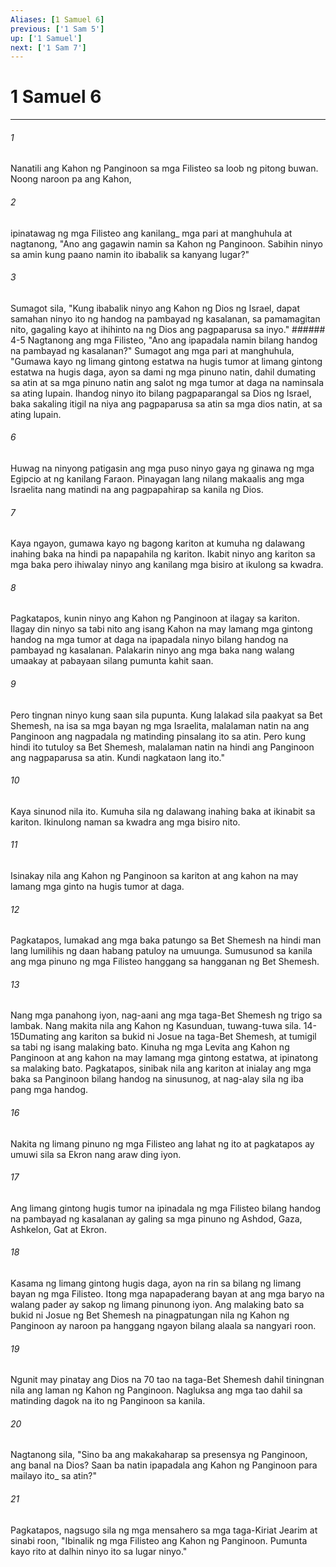 ```yaml
---
Aliases: [1 Samuel 6]
previous: ['1 Sam 5']
up: ['1 Samuel']
next: ['1 Sam 7']
---
```

# 1 Samuel 6

***






















###### 1 










Nanatili ang Kahon ng Panginoon sa mga Filisteo sa loob ng pitong buwan. Noong naroon pa ang Kahon, 





















###### 2 










ipinatawag ng mga Filisteo ang kanilang_ mga pari at manghuhula at nagtanong, "Ano ang gagawin namin sa Kahon ng Panginoon. Sabihin ninyo sa amin kung paano namin ito ibabalik sa kanyang lugar?" 





















###### 3 










Sumagot sila, "Kung ibabalik ninyo ang Kahon ng Dios ng Israel, dapat samahan ninyo ito ng handog na pambayad ng kasalanan, sa pamamagitan nito, gagaling kayo at ihihinto na ng Dios ang pagpaparusa sa inyo." ###### 4-5 Nagtanong ang mga Filisteo, "Ano ang ipapadala namin bilang handog na pambayad ng kasalanan?" Sumagot ang mga pari at manghuhula, "Gumawa kayo ng limang gintong estatwa na hugis tumor at limang gintong estatwa na hugis daga, ayon sa dami ng mga pinuno natin, dahil dumating sa atin at sa mga pinuno natin ang salot ng mga tumor at daga na naminsala sa ating lupain. Ihandog ninyo ito bilang pagpaparangal sa Dios ng Israel, baka sakaling itigil na niya ang pagpaparusa sa atin sa mga dios natin, at sa ating lupain. 





















###### 6 










Huwag na ninyong patigasin ang mga puso ninyo gaya ng ginawa ng mga Egipcio at ng kanilang Faraon. Pinayagan lang nilang makaalis ang mga Israelita nang matindi na ang pagpapahirap sa kanila ng Dios. 





















###### 7 










Kaya ngayon, gumawa kayo ng bagong kariton at kumuha ng dalawang inahing baka na hindi pa napapahila ng kariton. Ikabit ninyo ang kariton sa mga baka pero ihiwalay ninyo ang kanilang mga bisiro at ikulong sa kwadra. 





















###### 8 










Pagkatapos, kunin ninyo ang Kahon ng Panginoon at ilagay sa kariton. Ilagay din ninyo sa tabi nito ang isang Kahon na may lamang mga gintong handog na mga tumor at daga na ipapadala ninyo bilang handog na pambayad ng kasalanan. Palakarin ninyo ang mga baka nang walang umaakay at pabayaan silang pumunta kahit saan. 





















###### 9 










Pero tingnan ninyo kung saan sila pupunta. Kung lalakad sila paakyat sa Bet Shemesh, na isa sa mga bayan ng mga Israelita, malalaman natin na ang Panginoon ang nagpadala ng matinding pinsalang ito sa atin. Pero kung hindi ito tutuloy sa Bet Shemesh, malalaman natin na hindi ang Panginoon ang nagpaparusa sa atin. Kundi nagkataon lang ito." 





















###### 10 










Kaya sinunod nila ito. Kumuha sila ng dalawang inahing baka at ikinabit sa kariton. Ikinulong naman sa kwadra ang mga bisiro nito. 





















###### 11 










Isinakay nila ang Kahon ng Panginoon sa kariton at ang kahon na may lamang mga ginto na hugis tumor at daga. 





















###### 12 










Pagkatapos, lumakad ang mga baka patungo sa Bet Shemesh na hindi man lang lumilihis ng daan habang patuloy na umuunga. Sumusunod sa kanila ang mga pinuno ng mga Filisteo hanggang sa hangganan ng Bet Shemesh. 





















###### 13 










Nang mga panahong iyon, nag-aani ang mga taga-Bet Shemesh ng trigo sa lambak. Nang makita nila ang Kahon ng Kasunduan, tuwang-tuwa sila. 14-15Dumating ang kariton sa bukid ni Josue na taga-Bet Shemesh, at tumigil sa tabi ng isang malaking bato. Kinuha ng mga Levita ang Kahon ng Panginoon at ang kahon na may lamang mga gintong estatwa, at ipinatong sa malaking bato. Pagkatapos, sinibak nila ang kariton at inialay ang mga baka sa Panginoon bilang handog na sinusunog, at nag-alay sila ng iba pang mga handog. 





















###### 16 










Nakita ng limang pinuno ng mga Filisteo ang lahat ng ito at pagkatapos ay umuwi sila sa Ekron nang araw ding iyon. 





















###### 17 










Ang limang gintong hugis tumor na ipinadala ng mga Filisteo bilang handog na pambayad ng kasalanan ay galing sa mga pinuno ng Ashdod, Gaza, Ashkelon, Gat at Ekron. 





















###### 18 










Kasama ng limang gintong hugis daga, ayon na rin sa bilang ng limang bayan ng mga Filisteo. Itong mga napapaderang bayan at ang mga baryo na walang pader ay sakop ng limang pinunong iyon. Ang malaking bato sa bukid ni Josue ng Bet Shemesh na pinagpatungan nila ng Kahon ng Panginoon ay naroon pa hanggang ngayon bilang alaala sa nangyari roon. 





















###### 19 










Ngunit may pinatay ang Dios na 70 tao na taga-Bet Shemesh dahil tiningnan nila ang laman ng Kahon ng Panginoon. Nagluksa ang mga tao dahil sa matinding dagok na ito ng Panginoon sa kanila. 





















###### 20 










Nagtanong sila, "Sino ba ang makakaharap sa presensya ng Panginoon, ang banal na Dios? Saan ba natin ipapadala ang Kahon ng Panginoon para mailayo ito_ sa atin?" 





















###### 21 










Pagkatapos, nagsugo sila ng mga mensahero sa mga taga-Kiriat Jearim at sinabi roon, "Ibinalik ng mga Filisteo ang Kahon ng Panginoon. Pumunta kayo rito at dalhin ninyo ito sa lugar ninyo."
